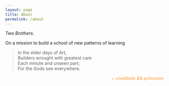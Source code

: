 ```yaml
---
layout: page
title: About
permalink: /about
---
```


*Two Brothers.*

On a mission to build a school of new patterns of learning


> In the elder days of Art,<br>
Builders wrought with greatest care <br>
Each minute and unseen part; <br>
For the Gods see everywhere. <br>

<div style="text-align: right; color: #f93;"> <i>~ vivekbala && princeton </i></div>
